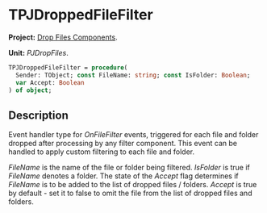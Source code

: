 # TPJDroppedFileFilter #

**Project:** [Drop Files Components](DropFilesComponents.md).

**Unit:** _PJDropFiles_.

```pascal
TPJDroppedFileFilter = procedure(
  Sender: TObject; const FileName: string; const IsFolder: Boolean;
  var Accept: Boolean
) of object;
```

## Description ##

Event handler type for _OnFileFilter_ events, triggered for each file and folder dropped after processing by any filter component. This event can be handled to apply custom filtering to each file and folder.

_FileName_ is the name of the file or folder being filtered. _IsFolder_ is true if _FileName_ denotes a folder. The state of the _Accept_ flag determines if _FileName_ is to be added to the list of dropped files / folders. _Accept_ is true by default - set it to false to omit the file from the list of dropped files and folders.